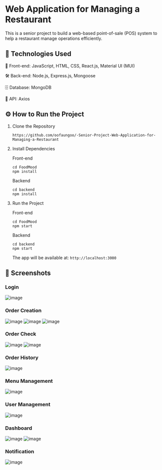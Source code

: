 # Web Application for Managing a Restaurant

This is a senior project to build a web-based point-of-sale (POS) system to help a restaurant manage operations efficiently.

## 🚀 Technologies Used

🎨 Front-end: JavaScript, HTML, CSS, React.js, Material UI (MUI)

🛠️ Back-end:  Node.js, Express.js, Mongoose

🗄️ Database:  MongoDB

🔌 API:       Axios

## ⚙️ How to Run the Project
1. Clone the Repository
   ```
   https://github.com/oofaungoo/-Senior-Project-Web-Application-for-Managing-a-Restaurant
   ```
2. Install Dependencies

   Front-end
   ```
   cd FoodMood
   npm install
   ```
   Backend
   ```
   cd backend
   npm install
   ```
4. Run the Project

   Front-end
   ```
   cd FoodMood
   npm start
   ```
   Backend
   ```
   cd backend
   npm start
   ```
   The app will be available at: ```http://localhost:3000```

## 📸 Screenshots
### Login
![image](https://github.com/user-attachments/assets/eab1b628-61dd-493a-9455-9739d481bdbe)
### Order Creation
![image](https://github.com/user-attachments/assets/e28f2820-33ef-4eb3-b21c-b1de478f17e4)
![image](https://github.com/user-attachments/assets/1ae535d5-65c9-4bfd-9f91-9813483b3bc9)
![image](https://github.com/user-attachments/assets/bbf35338-ab6a-41a3-a72b-b82e60762a57)
### Order Check
![image](https://github.com/user-attachments/assets/e3941978-fd29-4fc4-9bfd-a44e445524e6)
![image](https://github.com/user-attachments/assets/fc826db3-f3d3-4adb-9e9e-3373f647e7f3)
### Order History
![image](https://github.com/user-attachments/assets/996d4761-f049-4549-b0ed-25a2e75b2ea0)
### Menu Management
![image](https://github.com/user-attachments/assets/58cf0714-afef-4d4e-8932-5b8f4129eeab)
### User Management 
![image](https://github.com/user-attachments/assets/232deab5-6a82-4e6e-b591-8f65a599808c)
### Dashboard
![image](https://github.com/user-attachments/assets/28db18fd-0ca5-4f35-b439-6be13d56979e)
![image](https://github.com/user-attachments/assets/ebebea03-12c9-49cf-946b-0f75cf997111)
### Notification
![image](https://github.com/user-attachments/assets/6b433f1a-8555-40c4-a438-d6417cba02d4)








